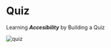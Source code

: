 # Quiz

Learning <strong><em>Accesibility</em></strong> by Building a Quiz

![quiz](https://github.com/pacuino/quiz-fCC/assets/45083782/76cf60cb-9b4f-4d60-a704-bed478aa50ca)
